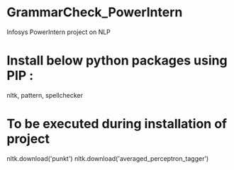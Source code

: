 
# GrammarCheck_PowerIntern
Infosys PowerIntern project on NLP

# Install below python packages using PIP :

nltk,
pattern,
spellchecker

# To be executed during installation of project

nltk.download('punkt')
nltk.download('averaged_perceptron_tagger')
